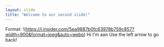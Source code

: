 ```yaml
---
layout: slide
title: "Welcome to our second slide!"
---
```

Format: !(https://i.insider.com/5ea9887b0fc63978b759c857?width=900&format=jpeg&auto=webp)
Hi I'm aan
Use the left arrow to go back!
